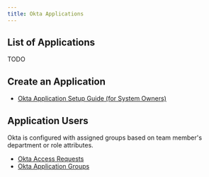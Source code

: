 ```yaml
---
title: Okta Applications
---
```


## List of Applications

TODO

## Create an Application

- [Okta Application Setup Guide (for System Owners)](/handbook/security/corporate/systems/okta/app/setup)

## Application Users

Okta is configured with assigned groups based on team member's department or role attributes.

- [Okta Access Requests](/handbook/security/corporate/systems/okta/ar)
- [Okta Application Groups](/handbook/security/corporate/systems/okta/group)
